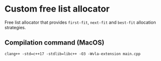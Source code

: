 # Custom free list allocator

Free list allocator that provides `first-fit`, `next-fit` and `best-fit`
allocation strategies.

## Compilation command (MacOS)

```
clang++ -std=c++17 -stdlib=libc++ -O3 -Wvla-extension main.cpp
```
